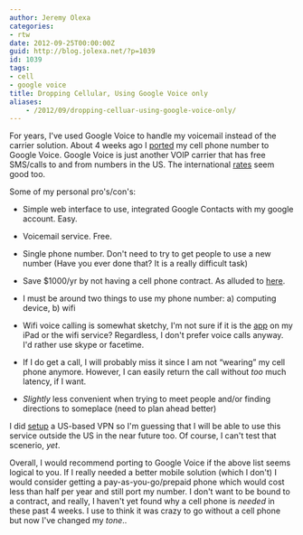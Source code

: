 ```yaml
---
author: Jeremy Olexa
categories:
- rtw
date: 2012-09-25T00:00:00Z
guid: http://blog.jolexa.net/?p=1039
id: 1039
tags:
- cell
- google voice
title: Dropping Cellular, Using Google Voice only
aliases:
    - /2012/09/dropping-celluar-using-google-voice-only/
---
```


For years, I've used Google Voice to handle my voicemail instead of the carrier solution. About 4 weeks ago I [ported][1] my cell phone number to Google Voice. Google Voice is just another VOIP carrier that has free SMS/calls to and from numbers in the US. The international [rates][2] seem good too.

Some of my personal pro's/con's:

  * Simple web interface to use, integrated Google Contacts with my google account. Easy.
  * Voicemail service. Free.
  * Single phone number. Don't need to try to get people to use a new number (Have you ever done that? It is a really difficult task)
  * Save $1000/yr by not having a cell phone contract. As alluded to [here][3].

  * I must be around two things to use my phone number: a) computing device, b) wifi
  * Wifi voice calling is somewhat sketchy, I'm not sure if it is the [app][4] on my iPad or the wifi service? Regardless, I don't prefer voice calls anyway. I'd rather use skype or facetime.
  * If I do get a call, I will probably miss it since I am not &#8220;wearing&#8221; my cell phone anymore. However, I can easily return the call without *too* much latency, if I want.
  * *Slightly* less convenient when trying to meet people and/or finding directions to someplace (need to plan ahead better)

I did [setup][5] a US-based VPN so I'm guessing that I will be able to use this service outside the US in the near future too. Of course, I can't test that scenerio, *yet*.

Overall, I would recommend porting to Google Voice if the above list seems logical to you. If I really needed a better mobile solution (which I don't) I would consider getting a pay-as-you-go/prepaid phone which would cost less than half per year and still port my number. I don't want to be bound to a contract, and really, I haven't yet found why a cell phone is *needed* in these past 4 weeks. I use to think it was crazy to go without a cell phone but now I've changed my *tone*..

 [1]: http://support.google.com/voice/bin/answer.py?hl=en&answer=1065667
 [2]: https://www.google.com/voice/rates
 [3]: http://blog.jolexa.net/2012/09/rtw-trip-what-people-are-asking-me-faq/
 [4]: http://itunes.apple.com/us/app/talkatone-free-voip-google/id397648381?mt=8
 [5]: http://blog.jolexa.net/2012/09/gentoo-ipsec-l2tp-vpn-for-ios/
